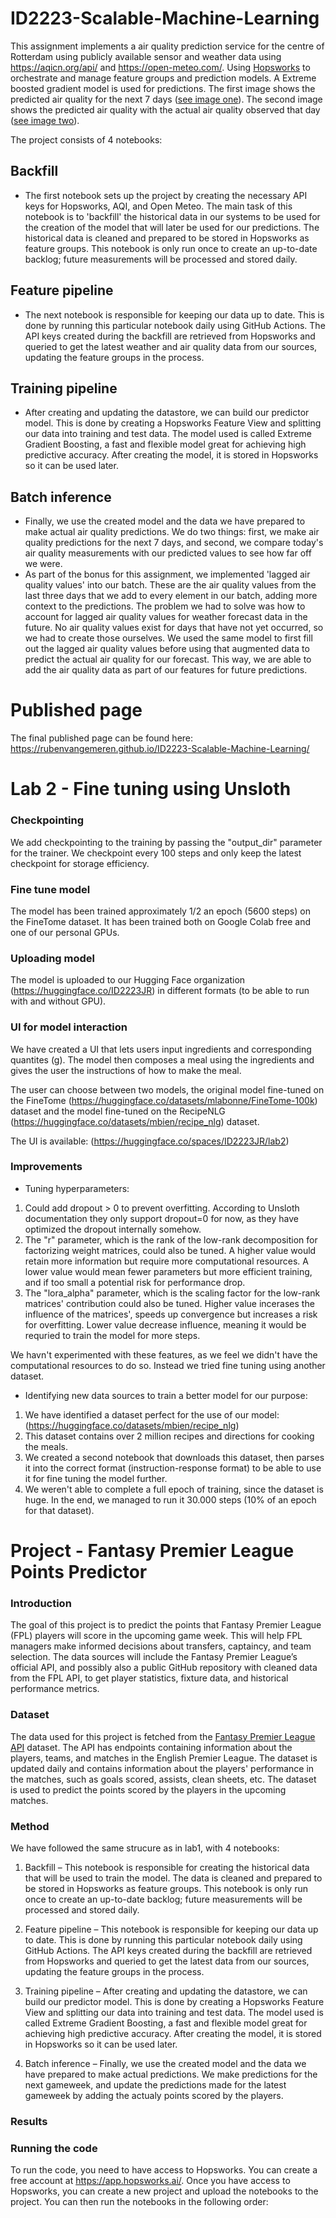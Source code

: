 # ID2223-Scalable-Machine-Learning

This assignment implements a air quality prediction service for the centre of Rotterdam using publicly available sensor and weather data using https://aqicn.org/api/ and https://open-meteo.com/. Using [Hopsworks](https://app.hopsworks.ai) to orchestrate and manage feature groups and prediction models. A Extreme boosted gradient model is used for predictions. The first image shows the predicted air quality for the next 7 days ([see image one](air_quality_prediction_service/ch03/docs/air_quality_model/assets/images/pm25_forecast.png)). The second image shows the predicted air quality with the actual air quality observed that day ([see image two](air_quality_prediction_service/ch03/docs/air_quality_model/assets/images/pm25_hindcast.png)).

The project consists of 4 notebooks:

## Backfill

- The first notebook sets up the project by creating the necessary API keys for Hopsworks, AQI, and Open Meteo. The main task of this notebook is to 'backfill' the historical data in our systems to be used for the creation of the model that will later be used for our predictions. The historical data is cleaned and prepared to be stored in Hopsworks as feature groups. This notebook is only run once to create an up-to-date backlog; future measurements will be processed and stored daily.

## Feature pipeline

- The next notebook is responsible for keeping our data up to date. This is done by running this particular notebook daily using GitHub Actions. The API keys created during the backfill are retrieved from Hopsworks and queried to get the latest weather and air quality data from our sources, updating the feature groups in the process.

## Training pipeline

- After creating and updating the datastore, we can build our predictor model. This is done by creating a Hopsworks Feature View and splitting our data into training and test data. The model used is called Extreme Gradient Boosting, a fast and flexible model great for achieving high predictive accuracy. After creating the model, it is stored in Hopsworks so it can be used later.

## Batch inference

- Finally, we use the created model and the data we have prepared to make actual air quality predictions. We do two things: first, we make air quality predictions for the next 7 days, and second, we compare today's air quality measurements with our predicted values to see how far off we were.
- As part of the bonus for this assignment, we implemented 'lagged air quality values' into our batch. These are the air quality values from the last three days that we add to every element in our batch, adding more context to the predictions. The problem we had to solve was how to account for lagged air quality values for weather forecast data in the future. No air quality values exist for days that have not yet occurred, so we had to create those ourselves. We used the same model to first fill out the lagged air quality values before using that augmented data to predict the actual air quality for our forecast. This way, we are able to add the air quality data as part of our features for future predictions.

# Published page

The final published page can be found here: https://rubenvangemeren.github.io/ID2223-Scalable-Machine-Learning/

# Lab 2 - Fine tuning using Unsloth

### Checkpointing

We add checkpointing to the training by passing the "output_dir" parameter for the trainer. We checkpoint every 100 steps and only keep the latest checkpoint for storage efficiency.

### Fine tune model

The model has been trained approximately 1/2 an epoch (5600 steps) on the FineTome dataset. It has been trained both on Google Colab free and one of our personal GPUs.

### Uploading model

The model is uploaded to our Hugging Face organization (https://huggingface.co/ID2223JR) in different formats (to be able to run with and without GPU).

### UI for model interaction

We have created a UI that lets users input ingredients and corresponding quantites (g). The model then composes a meal using the ingredients and gives the user the instructions of how to make the meal.

The user can choose between two models, the original model fine-tuned on the FineTome (https://huggingface.co/datasets/mlabonne/FineTome-100k) dataset and the model fine-tuned on the RecipeNLG (https://huggingface.co/datasets/mbien/recipe_nlg) dataset.

The UI is available: (https://huggingface.co/spaces/ID2223JR/lab2)

### Improvements

- Tuning hyperparameters:

1. Could add dropout > 0 to prevent overfitting. According to Unsloth documentation they only support dropout=0 for now, as they have optimized the dropout internally somehow.
2. The "r" parameter, which is the rank of the low-rank decomposition for factorizing weight matrices, could also be tuned. A higher value would retain more information but require more computational resources. A lower value would mean fewer parameters but more efficient training, and if too small a potential risk for performance drop.
3. The "lora_alpha" parameter, which is the scaling factor for the low-rank matrices' contribution could also be tuned. Higher value incerases the influence of the matrices', speeds up convergence but increases a risk for overfitting. Lower value decrease influence, meaning it would be requried to train the model for more steps.

We havn't experimented with these features, as we feel we didn't have the computational resources to do so. Instead we tried fine tuning using another dataset.

- Identifying new data sources to train a better model for our purpose:

1. We have identified a dataset perfect for the use of our model: (https://huggingface.co/datasets/mbien/recipe_nlg)
2. This dataset contains over 2 million recipes and directions for cooking the meals.
3. We created a second notebook that downloads this dataset, then parses it into the correct format (instruction-response format) to be able to use it for fine tuning the model further.
4. We weren't able to complete a full epoch of training, since the dataset is huge. In the end, we managed to run it 30.000 steps (10% of an epoch for that dataset).

# Project - Fantasy Premier League Points Predictor

### Introduction

The goal of this project is to predict the points that Fantasy Premier League (FPL) players will score
in the upcoming game week. This will help FPL managers make informed decisions about transfers,
captaincy, and team selection. The data sources will include the Fantasy Premier League’s official
API, and possibly also a public GitHub repository with cleaned data from the FPL API, to get
player statistics, fixture data, and historical performance metrics.

### Dataset

The data used for this project is fetched from the [Fantasy Premier League API](https://fantasy.premierleague.com/api) dataset. The API has endpoints containing information about the players, teams, and matches in the English Premier League. The dataset is updated daily and contains information about the players' performance in the matches, such as goals scored, assists, clean sheets, etc. The dataset is used to predict the points scored by the players in the upcoming matches.

### Method

We have followed the same strucure as in lab1, with 4 notebooks:

1. Backfill – This notebook is responsible for creating the historical data that will be used to train the model. The data is cleaned and prepared to be stored in Hopsworks as feature groups. This notebook is only run once to create an up-to-date backlog; future measurements will be processed and stored daily.

2. Feature pipeline – This notebook is responsible for keeping our data up to date. This is done by running this particular notebook daily using GitHub Actions. The API keys created during the backfill are retrieved from Hopsworks and queried to get the latest data from our sources, updating the feature groups in the process.

3. Training pipeline – After creating and updating the datastore, we can build our predictor model. This is done by creating a Hopsworks Feature View and splitting our data into training and test data. The model used is called Extreme Gradient Boosting, a fast and flexible model great for achieving high predictive accuracy. After creating the model, it is stored in Hopsworks so it can be used later.

4. Batch inference – Finally, we use the created model and the data we have prepared to make actual predictions. We make predictions for the next gameweek, and update the predictions made for the latest gameweek by adding the actualy points scored by the players.

### Results

### Running the code

To run the code, you need to have access to Hopsworks. You can create a free account at https://app.hopsworks.ai/. Once you have access to Hopsworks, you can create a new project and upload the notebooks to the project. You can then run the notebooks in the following order:

